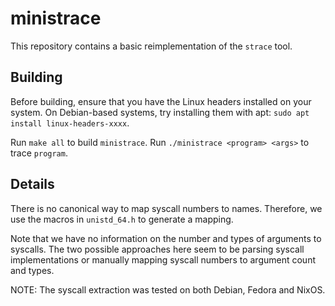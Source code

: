 # ministrace

This repository contains a basic reimplementation of the `strace` tool.

## Building

Before building, ensure that you have the Linux headers installed on your system.
On Debian-based systems, try installing them with apt: `sudo apt install linux-headers-xxxx`.

Run `make all` to build `ministrace`. Run `./ministrace <program> <args>` to
trace `program`.

## Details

There is no canonical way to map syscall numbers to names. Therefore, we use the
macros in `unistd_64.h` to generate a mapping.

Note that we have no information on the number and types of arguments to
syscalls. The two possible approaches here seem to be parsing syscall
implementations or manually mapping syscall numbers to argument count and types.

NOTE: The syscall extraction was tested on both Debian, Fedora and NixOS.
